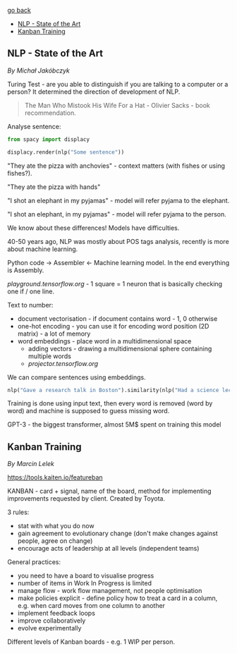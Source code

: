 [go back](https://github.com/pkardas/learning)

- [NLP - State of the Art](#nlp---state-fo-the-art)
- [Kanban Training](#kanban-training)

## NLP - State of the Art

*By Michał Jakóbczyk*

Turing Test - are you able to distinguish if you are talking to a computer or a person? It determined the direction of
development of NLP.

> The Man Who Mistook His Wife For a Hat - Olivier Sacks - book recommendation.

Analyse sentence:

```python
from spacy import displacy

displacy.render(nlp("Some sentence"))
```

"They ate the pizza with anchovies" - context matters (with fishes or using fishes?).

"They ate the pizza with hands"

"I shot an elephant in my pyjamas" - model will refer pyjama to the elephant.

"I shot an elephant, in my pyjamas" - model will refer pyjama to the person.

We know about these differences! Models have difficulties.

40-50 years ago, NLP was mostly about POS tags analysis, recently is more about machine learning.

Python code -> Assembler <- Machine learning model. In the end everything is Assembly.

*playground.tensorflow.org* - 1 square = 1 neuron that is basically checking one if / one line.

Text to number:

- document vectorisation - if document contains word - 1, 0 otherwise
- one-hot encoding - you can use it for encoding word position (2D matrix) - a lot of memory
- word embeddings - place word in a multidimensional space
    - adding vectors - drawing a multidimensional sphere containing multiple words
    - *projector.tensorflow.org*

We can compare sentences using embeddings.

```python
nlp("Gave a research talk in Boston").similarity(nlp("Had a science lecture in Seattle"))
```

Training is done using input text, then every word is removed (word by word) and machine is supposed to guess missing
word.

GPT-3 - the biggest transformer, almost 5M$ spent on training this model

## Kanban Training

*By Marcin Lelek*

https://tools.kaiten.io/featureban

KANBAN - card + signal, name of the board, method for implementing improvements requested by client. Created by Toyota.

3 rules:

- stat with what you do now
- gain agreement to evolutionary change (don't make changes against people, agree on change)
- encourage acts of leadership at all levels (independent teams)

General practices:

- you need to have a board to visualise progress
- number of items in Work In Progress is limited
- manage flow - work flow management, not people optimisation
- make policies explicit - define policy how to treat a card in a column, e.g. when card moves from one column to
  another
- implement feedback loops
- improve collaboratively
- evolve experimentally

Different levels of Kanban boards - e.g. 1 WIP per person.
